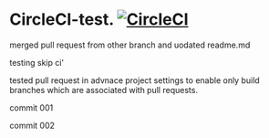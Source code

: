 # CircleCI-test.   [![CircleCI](https://dl.circleci.com/status-badge/img/gh/Dhruvohra/CircleCI-test/tree/main.svg?style=svg)](https://dl.circleci.com/status-badge/redirect/gh/Dhruvohra/CircleCI-test/tree/main)



merged pull request from other branch and uodated readme.md



testing skip ci'


tested pull request in advnace project settings to enable only build branches which are associated with pull requests.



commit 001


commit 002
